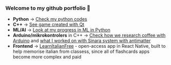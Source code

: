 ### Welcome to my github portfolio 👋


* **Python** -> [Check my python codes](https://github.com/DorotaNowicka/Python#python)
* **C++** -> [See game created with Qt](https://github.com/DorotaNowicka/CPP/tree/main/River_ride#gra-river-ride-jako-projekt-zaliczeniowy)
* **ML/AI** -> [Look at my progress in ML in Python](https://github.com/DorotaNowicka/MachineLearning#machinelearning)
* **Arduino/mikrokontrolers** in C++ -> [Check how we research coffee with Arduino](https://github.com/DorotaNowicka/Coffee/blob/main/README.md#coffee) and [what I worked on with Sinara system with antimatter](https://iopscience.iop.org/article/10.1088/1742-6596/2374/1/012038)
* **Frontend** -> [LearnItalianFree](https://github.com/DorotaNowicka/LearnItalianFree/tree/main#learnitalianfree) - open-access app in React Native, built to help memorise italian from classess, since all of flashcards apps become more complex and paid



<!--
**DorotaNowicka/DorotaNowicka** is a ✨ _special_ ✨ repository because its `README.md` (this file) appears on your GitHub profile.

Here are some ideas to get you started:

- 🔭 I’m currently working on ...
- 🌱 I’m currently learning ...
- 👯 I’m looking to collaborate on ...
- 🤔 I’m looking for help with ...
- 💬 Ask me about ...
- 📫 How to reach me: ...
- 😄 Pronouns: ...
- ⚡ Fun fact: ...
-->
